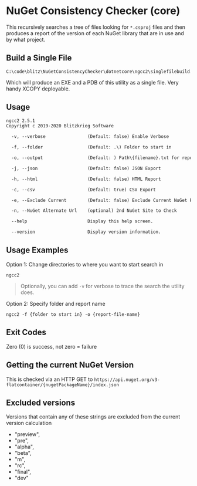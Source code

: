 # NuGet Consistency Checker (core) 

This recursively searches a tree of files looking for `*.csproj` files and then produces a report of the version of each NuGet library that are in use and by what project.

## Build a Single File

```dos
C:\code\blitz\NuGetConsistencyChecker\dotnetcore\ngcc2\singlefilebuild.cmd
```

Which will produce an EXE and a PDB of this utility as a single file. Very handy XCOPY deployable.

## Usage

```txt
ngcc2 2.5.1
Copyright c 2019-2020 Blitzkrieg Software

  -v, --verbose                (Default: false) Enable Verbose

  -f, --folder                 (Default: .\) Folder to start in

  -o, --output                 (Default: ) Path\{filename}.txt for report

  -j, --json                   (Default: false) JSON Export

  -h, --html                   (Default: false) HTML Report

  -c, --csv                    (Default: true) CSV Export

  -e, --Exclude Current        (Default: false) Exclude Current NuGet Packages

  -n, --NuGet Alternate Url    (optional) 2nd NuGet Site to Check

  --help                       Display this help screen.

  --version                    Display version information.
```

## Usage Examples

Option 1: Change directories to where you want to start search in

```DOS
ngcc2
```

> Optionally, you can add `-v` for verbose to trace the search the utility does.

Option 2: Specify folder and report name

```DOS
ngcc2 -f {folder to start in} -o {report-file-name}
```

## Exit Codes 

Zero (0) is success, not zero = failure

## Getting the current NuGet Version

This is checked via an HTTP GET to `https://api.nuget.org/v3-flatcontainer/{nugetPackageName}/index.json`

## Excluded versions

Versions that contain any of these strings are excluded from the current version calculation

* "preview", 
* "pre", 
* "alpha", 
* "beta", 
* "m", 
* "rc", 
* "final", 
* "dev" 
